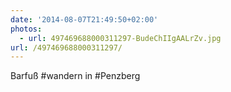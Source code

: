 ```yaml
---
date: '2014-08-07T21:49:50+02:00'
photos:
  - url: 497469688000311297-BudeChIIgAALrZv.jpg
url: /497469688000311297/
---
```

Barfuß #wandern in #Penzberg 
